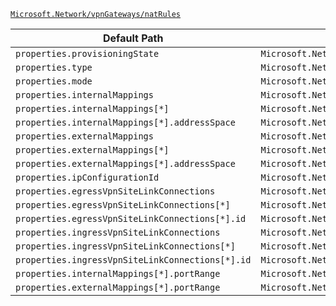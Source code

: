 [`Microsoft.Network/vpnGateways/natRules`](https://docs.microsoft.com/en-us/azure/templates/microsoft.network/vpngateways/natrules)

| Default Path | Alias |
|---|---|
| `properties.provisioningState` | `Microsoft.Network/vpnGateways/natRules/provisioningState` |
| `properties.type` | `Microsoft.Network/vpnGateways/natRules/type` |
| `properties.mode` | `Microsoft.Network/vpnGateways/natRules/mode` |
| `properties.internalMappings` | `Microsoft.Network/vpnGateways/natRules/internalMappings` |
| `properties.internalMappings[*]` | `Microsoft.Network/vpnGateways/natRules/internalMappings[*]` |
| `properties.internalMappings[*].addressSpace` | `Microsoft.Network/vpnGateways/natRules/internalMappings[*].addressSpace` |
| `properties.externalMappings` | `Microsoft.Network/vpnGateways/natRules/externalMappings` |
| `properties.externalMappings[*]` | `Microsoft.Network/vpnGateways/natRules/externalMappings[*]` |
| `properties.externalMappings[*].addressSpace` | `Microsoft.Network/vpnGateways/natRules/externalMappings[*].addressSpace` |
| `properties.ipConfigurationId` | `Microsoft.Network/vpnGateways/natRules/ipConfigurationId` |
| `properties.egressVpnSiteLinkConnections` | `Microsoft.Network/vpnGateways/natRules/egressVpnSiteLinkConnections` |
| `properties.egressVpnSiteLinkConnections[*]` | `Microsoft.Network/vpnGateways/natRules/egressVpnSiteLinkConnections[*]` |
| `properties.egressVpnSiteLinkConnections[*].id` | `Microsoft.Network/vpnGateways/natRules/egressVpnSiteLinkConnections[*].id` |
| `properties.ingressVpnSiteLinkConnections` | `Microsoft.Network/vpnGateways/natRules/ingressVpnSiteLinkConnections` |
| `properties.ingressVpnSiteLinkConnections[*]` | `Microsoft.Network/vpnGateways/natRules/ingressVpnSiteLinkConnections[*]` |
| `properties.ingressVpnSiteLinkConnections[*].id` | `Microsoft.Network/vpnGateways/natRules/ingressVpnSiteLinkConnections[*].id` |
| `properties.internalMappings[*].portRange` | `Microsoft.Network/vpnGateways/natRules/internalMappings[*].portRange` |
| `properties.externalMappings[*].portRange` | `Microsoft.Network/vpnGateways/natRules/externalMappings[*].portRange` |

